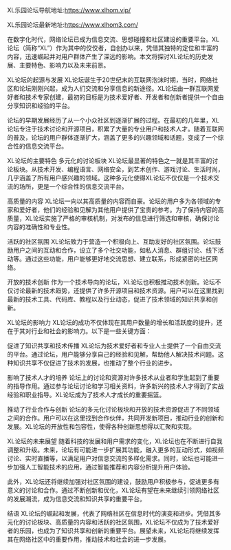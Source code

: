 
XL乐园论坛导航地址:https://www.xlhom.vip/

XL乐园论坛最新地址:https://www.xlhom3.com/

在数字化时代，网络论坛已成为信息交流、思想碰撞和社区建设的重要平台。XL论坛（简称“XL”）作为其中的佼佼者，自创办以来，凭借其独特的定位和丰富的内容，迅速崛起并对用户群体产生了深远的影响。本文将探讨XL论坛的历史发展、主要特色、影响力以及未来前景。

XL论坛的起源与发展
XL论坛诞生于20世纪末的互联网泡沫时期，当时，网络社区和论坛刚刚兴起，成为人们交流和分享信息的新途径。XL论坛由一群互联网爱好者和技术专家创建，最初的目标是为技术爱好者、开发者和创新者提供一个自由分享知识和经验的平台。

论坛的早期发展经历了从一个小众社区到逐渐扩展的过程。在最初的几年里，XL论坛专注于技术讨论和开源项目，积累了大量的专业用户和技术人才。随着互联网的普及，论坛的用户群体逐渐扩大，涵盖了更多的兴趣领域和话题，变成了一个综合性的信息交流平台。

XL论坛的主要特色
多元化的讨论板块
XL论坛最显著的特色之一就是其丰富的讨论板块。从技术开发、编程语言、网络安全，到艺术创作、游戏讨论、生活时尚，几乎涵盖了所有用户感兴趣的领域。这种多元化使得XL论坛不仅仅是一个技术交流的场所，更是一个综合性的信息交流平台。

高质量的内容
XL论坛一向以其高质量的内容而自豪。论坛的用户多为各领域的专家和爱好者，他们的经验和见解为其他用户提供了宝贵的参考。为了保持内容的高质量，XL论坛实施了严格的审核机制，对发布的信息进行筛选和审核，确保讨论内容的准确性和专业性。

活跃的社区氛围
XL论坛致力于营造一个积极向上、互助友好的社区氛围。论坛鼓励用户之间的互动和合作，设立了多个社交功能，如私人消息、群组讨论、线下活动等。通过这些功能，用户能够更好地交流思想、建立联系，形成紧密的社区网络。

开放的技术创新
作为一个技术导向的论坛，XL论坛也积极推动技术创新。论坛不仅讨论最新的技术趋势，还提供了许多开源项目和技术资源。用户可以在这里找到最新的技术工具、代码库、教程以及行业动态，促进了技术领域的知识共享和创新。

XL论坛的影响力
XL论坛的成功不仅体现在其用户数量的增长和活跃度的提升，还在于其对行业和社会的影响力。以下是一些关键方面：

促进了知识共享和技术传播
XL论坛为技术爱好者和专业人士提供了一个自由交流的平台。通过论坛，用户能够分享自己的经验和见解，帮助他人解决技术问题。这种知识共享不仅促进了技术的发展，也推动了整个行业的进步。

影响了技术人才的培养
论坛上的讨论和资源对许多技术从业者和学生起到了重要的指导作用。通过参与论坛讨论和学习相关资料，许多新兴的技术人才得到了实战经验和职业指导。XL论坛成为了技术人才成长的重要摇篮。

推动了行业合作与创新
论坛的多元化讨论板块和开放的技术资源促进了不同领域之间的合作。用户可以在这里找到合作伙伴，共同开发新项目，推动行业的创新和发展。XL论坛的开放性和包容性，使得各种创新思想得以汇聚和实现。

XL论坛的未来展望
随着科技的发展和用户需求的变化，XL论坛也在不断进行自我调整和升级。未来，论坛有可能进一步扩展其功能，融入更多的互动形式，如视频讨论、实时直播等，以满足用户对信息交流的多样化需求。同时，论坛也可能进一步加强人工智能技术的应用，通过智能推荐和内容分析提升用户体验。

此外，XL论坛还将继续加强对社区氛围的建设，鼓励用户积极参与，促进更多有意义的讨论和合作。通过不断创新和优化，XL论坛有望在未来继续引领网络社区的发展潮流，成为信息交流和知识共享的重要平台。

结语
XL论坛的崛起和发展，代表了网络社区在信息时代的演变和进步。凭借其多元化的讨论板块、高质量的内容和活跃的社区氛围，XL论坛不仅成为了技术爱好者的乐园，也成为了知识共享和创新的重要平台。展望未来，XL论坛将继续发挥其在网络社区中的重要作用，推动技术和社会的进一步发展。
